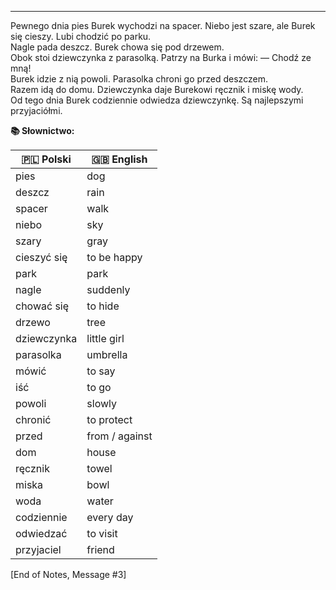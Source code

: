 
---

Pewnego dnia pies Burek wychodzi na spacer. Niebo jest szare, ale Burek się cieszy. Lubi chodzić po parku.  
Nagle pada deszcz. Burek chowa się pod drzewem.  
Obok stoi dziewczynka z parasolką. Patrzy na Burka i mówi: — Chodź ze mną!  
Burek idzie z nią powoli. Parasolka chroni go przed deszczem.  
Razem idą do domu. Dziewczynka daje Burekowi ręcznik i miskę wody.  
Od tego dnia Burek codziennie odwiedza dziewczynkę. Są najlepszymi przyjaciółmi.

**📚 Słownictwo:**

|🇵🇱 Polski|🇬🇧 English|
|---|---|
|pies|dog|
|deszcz|rain|
|spacer|walk|
|niebo|sky|
|szary|gray|
|cieszyć się|to be happy|
|park|park|
|nagle|suddenly|
|chować się|to hide|
|drzewo|tree|
|dziewczynka|little girl|
|parasolka|umbrella|
|mówić|to say|
|iść|to go|
|powoli|slowly|
|chronić|to protect|
|przed|from / against|
|dom|house|
|ręcznik|towel|
|miska|bowl|
|woda|water|
|codziennie|every day|
|odwiedzać|to visit|
|przyjaciel|friend|

[End of Notes, Message #3]